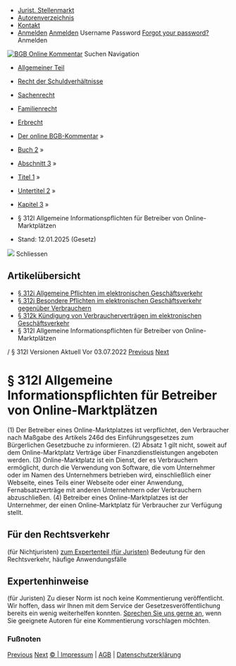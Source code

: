   * [Jurist. Stellenmarkt](https://bgb.kommentar.de/Buch-2/Abschnitt-3/Titel-1/Untertitel-2/Kapitel-3/</job-board> "Jurist. Stellenmarkt")
  * [Autorenverzeichnis](https://bgb.kommentar.de/Buch-2/Abschnitt-3/Titel-1/Untertitel-2/Kapitel-3/</Autorenverzeichnis> "Autorenverzeichnis")
  * [Kontakt](https://bgb.kommentar.de/Buch-2/Abschnitt-3/Titel-1/Untertitel-2/Kapitel-3/</Kontakt>)
  * [Anmelden](https://bgb.kommentar.de/Buch-2/Abschnitt-3/Titel-1/Untertitel-2/Kapitel-3/<#login> "show login form") [Anmelden](https://bgb.kommentar.de/Buch-2/Abschnitt-3/Titel-1/Untertitel-2/Kapitel-3/<#> "hide login form") Username Password
[Forgot your password?](https://bgb.kommentar.de/Buch-2/Abschnitt-3/Titel-1/Untertitel-2/Kapitel-3/</user/forgotpassword>) Anmelden 


[![BGB Online Kommentar](https://bgb.kommentar.de/extension/bgb/design/bgb/images/logo.png)](https://bgb.kommentar.de/Buch-2/Abschnitt-3/Titel-1/Untertitel-2/Kapitel-3/</> "BGB Online Kommentar")
Suchen
Navigation
  * [Allgemeiner Teil](https://bgb.kommentar.de/Buch-2/Abschnitt-3/Titel-1/Untertitel-2/Kapitel-3/</Buch-1>)
  * [Recht der Schuldverhältnisse](https://bgb.kommentar.de/Buch-2/Abschnitt-3/Titel-1/Untertitel-2/Kapitel-3/</Buch-2>)
  * [Sachenrecht](https://bgb.kommentar.de/Buch-2/Abschnitt-3/Titel-1/Untertitel-2/Kapitel-3/</Buch-3>)
  * [Familienrecht](https://bgb.kommentar.de/Buch-2/Abschnitt-3/Titel-1/Untertitel-2/Kapitel-3/</Buch-4>)
  * [Erbrecht](https://bgb.kommentar.de/Buch-2/Abschnitt-3/Titel-1/Untertitel-2/Kapitel-3/</Buch-5>)


  * [Der online BGB-Kommentar](https://bgb.kommentar.de/Buch-2/Abschnitt-3/Titel-1/Untertitel-2/Kapitel-3/</>) »
  * [Buch 2](https://bgb.kommentar.de/Buch-2/Abschnitt-3/Titel-1/Untertitel-2/Kapitel-3/</Buch-2>) »
  * [Abschnitt 3](https://bgb.kommentar.de/Buch-2/Abschnitt-3/Titel-1/Untertitel-2/Kapitel-3/</Buch-2/Abschnitt-3>) »
  * [Titel 1](https://bgb.kommentar.de/Buch-2/Abschnitt-3/Titel-1/Untertitel-2/Kapitel-3/</Buch-2/Abschnitt-3/Titel-1>) »
  * [Untertitel 2](https://bgb.kommentar.de/Buch-2/Abschnitt-3/Titel-1/Untertitel-2/Kapitel-3/</Buch-2/Abschnitt-3/Titel-1/Untertitel-2>) »
  * [Kapitel 3](https://bgb.kommentar.de/Buch-2/Abschnitt-3/Titel-1/Untertitel-2/Kapitel-3/</Buch-2/Abschnitt-3/Titel-1/Untertitel-2/Kapitel-3>) »
  * § 312l Allgemeine Informationspflichten für Betreiber von Online-Marktplätzen 
  * Stand: 12.01.2025 (Gesetz) 


![](https://vg01.met.vgwort.de/na/1c9909529ead4f509072c06d9081a7d5)
Schliessen 
## Artikelübersicht
  * [ § 312i Allgemeine Pflichten im elektronischen Geschäftsverkehr ](https://bgb.kommentar.de/Buch-2/Abschnitt-3/Titel-1/Untertitel-2/Kapitel-3/</Buch-2/Abschnitt-3/Titel-1/Untertitel-2/Kapitel-3/Allgemeine-Pflichten-im-elektronischen-Geschaeftsverkehr>)
  * [ § 312j Besondere Pflichten im elektronischen Geschäftsverkehr gegenüber Verbrauchern ](https://bgb.kommentar.de/Buch-2/Abschnitt-3/Titel-1/Untertitel-2/Kapitel-3/</Buch-2/Abschnitt-3/Titel-1/Untertitel-2/Kapitel-3/Besondere-Pflichten-im-elektronischen-Geschaeftsverkehr-gegenueber-Verbrauchern>)
  * [ § 312k Kündigung von Verbraucherverträgen im elektronischen Geschäftsverkehr ](https://bgb.kommentar.de/Buch-2/Abschnitt-3/Titel-1/Untertitel-2/Kapitel-3/</Buch-2/Abschnitt-3/Titel-1/Untertitel-2/Kapitel-3/Kuendigung-von-Verbrauchervertraegen-im-elektronischen-Geschaeftsverkehr>)
  * § 312l Allgemeine Informationspflichten für Betreiber von Online-Marktplätzen 


/ § 312l 
Versionen  Aktuell Vor 03.07.2022
[Previous](https://bgb.kommentar.de/Buch-2/Abschnitt-3/Titel-1/Untertitel-2/Kapitel-3/</Buch-2/Abschnitt-3/Titel-1/Untertitel-2/Kapitel-3/Kuendigung-von-Verbrauchervertraegen-im-elektronischen-Geschaeftsverkehr> "§ 312k Kündigung von Verbraucherverträgen im elektronischen Geschäftsverkehr") [Next](https://bgb.kommentar.de/Buch-2/Abschnitt-3/Titel-1/Untertitel-2/Kapitel-3/</Buch-2/Abschnitt-3/Titel-1/Untertitel-2/Kapitel-4/Abweichende-Vereinbarungen-und-Beweislast> "§ 312m Abweichende Vereinbarungen und Beweislast")
# § 312l Allgemeine Informationspflichten für Betreiber von Online-Marktplätzen
(1) Der Betreiber eines Online-Marktplatzes ist verpflichtet, den Verbraucher nach Maßgabe des Artikels 246d des Einführungsgesetzes zum Bürgerlichen Gesetzbuche zu informieren.
(2) Absatz 1 gilt nicht, soweit auf dem Online-Marktplatz Verträge über Finanzdienstleistungen angeboten werden.
(3) Online-Marktplatz ist ein Dienst, der es Verbrauchern ermöglicht, durch die Verwendung von Software, die vom Unternehmer oder im Namen des Unternehmers betrieben wird, einschließlich einer Webseite, eines Teils einer Webseite oder einer Anwendung, Fernabsatzverträge mit anderen Unternehmern oder Verbrauchern abzuschließen.
(4) Betreiber eines Online-Marktplatzes ist der Unternehmer, der einen Online-Marktplatz für Verbraucher zur Verfügung stellt.
## Für den Rechtsverkehr 
(für Nichtjuristen)
[zum Expertenteil (für Juristen)](https://bgb.kommentar.de/Buch-2/Abschnitt-3/Titel-1/Untertitel-2/Kapitel-3/<#expertenhinweise>)
Bedeutung für den Rechtsverkehr, häufige Anwendungsfälle
## Expertenhinweise
(für Juristen)
Zu dieser Norm ist noch keine Kommentierung veröffentlicht. Wir hoffen, dass wir Ihnen mit dem Service der Gesetzesveröffentlichung bereits ein wenig weiterhelfen konnten. [Sprechen Sie uns gerne an](https://bgb.kommentar.de/Buch-2/Abschnitt-3/Titel-1/Untertitel-2/Kapitel-3/</Kontakt>), wenn Sie geeignete Autoren für eine Kommentierung vorschlagen möchten. 
### Fußnoten
[Previous](https://bgb.kommentar.de/Buch-2/Abschnitt-3/Titel-1/Untertitel-2/Kapitel-3/</Buch-2/Abschnitt-3/Titel-1/Untertitel-2/Kapitel-3/Kuendigung-von-Verbrauchervertraegen-im-elektronischen-Geschaeftsverkehr> "§ 312k Kündigung von Verbraucherverträgen im elektronischen Geschäftsverkehr") [Next](https://bgb.kommentar.de/Buch-2/Abschnitt-3/Titel-1/Untertitel-2/Kapitel-3/</Buch-2/Abschnitt-3/Titel-1/Untertitel-2/Kapitel-4/Abweichende-Vereinbarungen-und-Beweislast> "§ 312m Abweichende Vereinbarungen und Beweislast")
[© | Impressum](https://bgb.kommentar.de/Buch-2/Abschnitt-3/Titel-1/Untertitel-2/Kapitel-3/</Kontakt>) | [AGB](https://bgb.kommentar.de/Buch-2/Abschnitt-3/Titel-1/Untertitel-2/Kapitel-3/</AGB>) | [Datenschutzerklärung](https://bgb.kommentar.de/Buch-2/Abschnitt-3/Titel-1/Untertitel-2/Kapitel-3/</Datenschutzerklaerung-fuer-Leser>)
